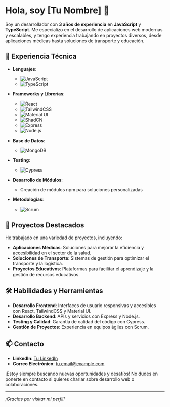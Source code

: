 # Hola, soy [Tu Nombre] 👋

Soy un desarrollador con **3 años de experiencia** en **JavaScript** y **TypeScript**. Me especializo en el desarrollo de aplicaciones web modernas y escalables, y tengo experiencia trabajando en proyectos diversos, desde aplicaciones médicas hasta soluciones de transporte y educación.

## 🚀 Experiencia Técnica

- **Lenguajes**: 
  - ![JavaScript](https://img.shields.io/badge/JavaScript-F7DF1C?style=flat&logo=javascript&logoColor=black) 
  - ![TypeScript](https://img.shields.io/badge/TypeScript-007ACC?style=flat&logo=typescript&logoColor=white)
  
- **Frameworks y Librerías**:
  - ![React](https://img.shields.io/badge/React-61DAFB?style=flat&logo=react&logoColor=black) 
  - ![TailwindCSS](https://img.shields.io/badge/TailwindCSS-06B6D4?style=flat&logo=tailwindcss&logoColor=white) 
  - ![Material UI](https://img.shields.io/badge/Material%20UI-0081CB?style=flat&logo=mui&logoColor=white) 
  - ![ShadCN](https://img.shields.io/badge/ShadCN-000000?style=flat&logo=shadcn&logoColor=white) 
  - ![Express](https://img.shields.io/badge/Express.js-000000?style=flat&logo=express&logoColor=white) 
  - ![Node.js](https://img.shields.io/badge/Node.js-339933?style=flat&logo=node.js&logoColor=white) 

- **Base de Datos**:
  - ![MongoDB](https://img.shields.io/badge/MongoDB-47A248?style=flat&logo=mongodb&logoColor=white)

- **Testing**:
  - ![Cypress](https://img.shields.io/badge/Cypress-17202C?style=flat&logo=cypress&logoColor=white)

- **Desarrollo de Módulos**:
  - Creación de módulos npm para soluciones personalizadas

- **Metodologías**:
  - ![Scrum](https://img.shields.io/badge/Scrum-003E54?style=flat&logo=scrum&logoColor=white)

## 🌟 Proyectos Destacados

He trabajado en una variedad de proyectos, incluyendo:
- **Aplicaciones Médicas**: Soluciones para mejorar la eficiencia y accesibilidad en el sector de la salud.
- **Soluciones de Transporte**: Sistemas de gestión para optimizar el transporte y la logística.
- **Proyectos Educativos**: Plataformas para facilitar el aprendizaje y la gestión de recursos educativos.

## 🛠️ Habilidades y Herramientas

- **Desarrollo Frontend**: Interfaces de usuario responsivas y accesibles con React, TailwindCSS y Material UI.
- **Desarrollo Backend**: APIs y servicios con Express y Node.js.
- **Testing y Calidad**: Garantía de calidad del código con Cypress.
- **Gestión de Proyectos**: Experiencia en equipos ágiles con Scrum.

## 📫 Contacto

- **LinkedIn**: [Tu LinkedIn](enlace-a-tu-linkedin)
- **Correo Electrónico**: [tu.email@example.com](mailto:tu.email@example.com)

¡Estoy siempre buscando nuevas oportunidades y desafíos! No dudes en ponerte en contacto si quieres charlar sobre desarrollo web o colaboraciones.

---

*¡Gracias por visitar mi perfil!*
